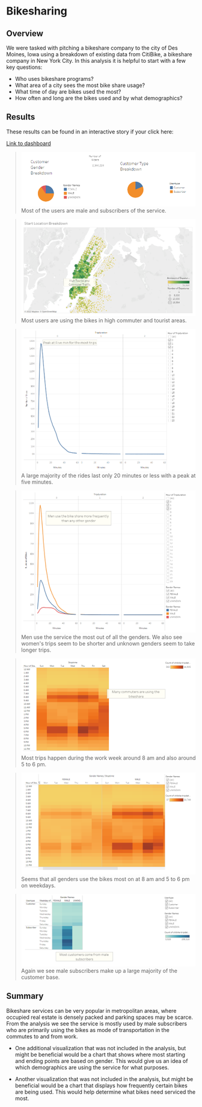 # Bikesharing

## Overview

We were tasked with pitching a bikeshare company to the city of Des Moines, Iowa using a breakdown of existing data from CitiBike, a bikeshare company in New York City. In this analysis it is helpful to start with a few key questions:

- Who uses bikeshare programs?
- What area of a city sees the most bike share usage?
- What time of day are bikes used the most?
- How often and long are the bikes used and by what demographics?

## Results

These results can be found in an interactive story if your click here:

[Link to dashboard](https://public.tableau.com/app/profile/tyler.midcalf/viz/NYCCitiBikeAnalysis_16569026480370/NYCCitiBikeAnalysis?publish=yes)
>![alt text](https://github.com/tmidcalf/bikesharing/blob/main/Resouces/Rider_Breakdown.png?raw=true)
Most of the users are male and subscribers of the service.

>![alt text](https://github.com/tmidcalf/bikesharing/blob/main/Resouces/Start_Location_Breakdown.png?raw=true)
Most users are using the bikes in high commuter and tourist areas.

>![alt text](https://github.com/tmidcalf/bikesharing/blob/main/Resouces/Trip_Duration.png?raw=true)
A large majority of the rides last only 20 minutes or less with a peak at five minutes.

>![alt text](https://github.com/tmidcalf/bikesharing/blob/main/Resouces/Trip_Duration_by_Gender.png?raw=true)
Men use the service the most out of all the genders. We also see women's trips seem to be shorter and unknown genders seem to take longer trips.

>![alt text](https://github.com/tmidcalf/bikesharing/blob/main/Resouces/Trip_Days.png?raw=true)
Most trips happen during the work week around 8 am and also around 5 to 6 pm.

>![alt text](https://github.com/tmidcalf/bikesharing/blob/main/Resouces/Trip_Days_by_gender.png?raw=true)
Seems that all genders use the bikes most on at 8 am and 5 to 6 pm on weekdays.

>![alt text](https://github.com/tmidcalf/bikesharing/blob/main/Resouces/Trip_Days_Breakdown.png?raw=true)
Again we see male subscribers make up a large majority of the customer base.


## Summary

Bikeshare services can be very popular in metropolitan areas, where occupied real estate is densely packed and parking spaces may be scarce. From the analysis we see the service is mostly used by male subscribers who are primarily using the bikes as mode of transportation in the commutes to and from work. 

- One additional visualization that was not included in the analysis, but might be beneficial would be a chart that shows where most starting and ending points are based on gender. This would give us an idea of which demographics are using the service for what purposes.

- Another visualization that was not included in the analysis, but might be beneficial would be a chart that displays how frequently certain bikes are being used. This would help determine what bikes need serviced the most.
